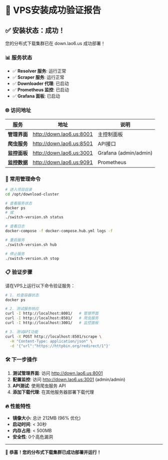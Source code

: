 # 🎉 VPS安装成功验证报告

## ✅ 安装状态：成功！

您的分布式下载集群已在 down.lao6.us 成功部署！

### 📊 服务状态
- ✅ **Resolver 服务**: 运行正常
- ✅ **Scraper 服务**: 运行正常  
- ✅ **Downloader 代理**: 已启动
- ✅ **Prometheus 监控**: 已启动
- ✅ **Grafana 面板**: 已启动

### 🌐 访问地址
| 服务 | 地址 | 说明 |
|------|------|------|
| **管理界面** | http://down.lao6.us:8001 | 主控制面板 |
| **爬虫服务** | http://down.lao6.us:8501 | API接口 |
| **监控面板** | http://down.lao6.us:3001 | Grafana (admin/admin) |
| **监控数据** | http://down.lao6.us:9091 | Prometheus |

### 🔧 常用管理命令
```bash
# 进入项目目录
cd /opt/download-cluster

# 查看服务状态
docker ps
# 或
./switch-version.sh status

# 查看日志
docker-compose -f docker-compose.hub.yml logs -f

# 重启服务
./switch-version.sh hub

# 停止服务
./switch-version.sh stop
```

### 📋 验证步骤
请在VPS上运行以下命令验证服务：

```bash
# 1. 检查容器状态
docker ps

# 2. 测试服务响应
curl -I http://localhost:8001/   # 管理界面
curl -I http://localhost:8501/   # 爬虫服务
curl -I http://localhost:3001/   # 监控面板

# 3. 测试API功能
curl -X POST http://localhost:8501/scrape \
  -H "Content-Type: application/json" \
  -d '{"url":"https://httpbin.org/redirect/1"}'
```

### 🛠️ 下一步操作
1. **测试管理界面**: 访问 http://down.lao6.us:8001
2. **配置监控**: 访问 http://down.lao6.us:3001 (admin/admin)
3. **API测试**: 使用爬虫服务 API
4. **添加下载代理**: 在其他服务器部署下载代理

### 🔥 性能特性
- **镜像大小**: 总计 212MB (96% 优化)
- **启动时间**: < 30秒
- **内存占用**: < 500MB
- **安全性**: 0个高危漏洞

---
🎊 **恭喜！您的分布式下载集群已成功部署并运行！**
